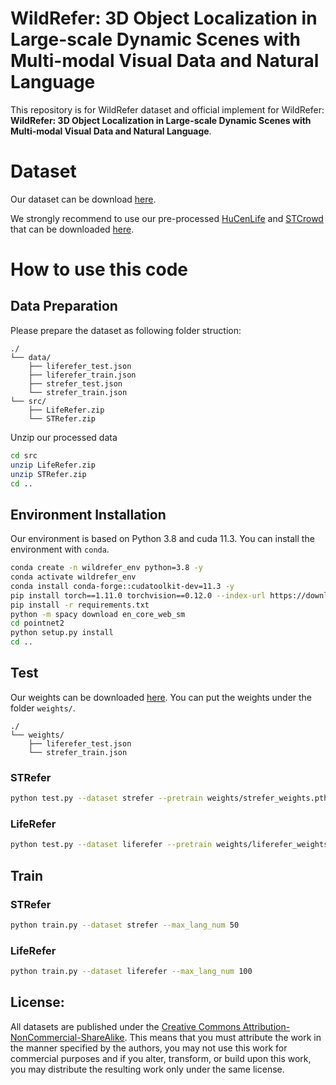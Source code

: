 # WildRefer: 3D Object Localization in Large-scale Dynamic Scenes with Multi-modal Visual Data and Natural Language
This repository is for WildRefer dataset and official implement for WildRefer: **WildRefer: 3D Object Localization in Large-scale Dynamic Scenes with Multi-modal Visual Data and Natural Language**.

# Dataset
Our dataset can be download [here](https://drive.google.com/drive/folders/1UTyHTC3ixU9ATKxdJxK-ob6SGqUpA_r1?usp=drive_link
).

We strongly recommend to use our pre-processed [HuCenLife](https://github.com/4DVLab/HuCenLife) and [STCrowd](https://github.com/4DVLab/STCrowd) that can be downloaded [here](https://drive.google.com/drive/folders/1g5OgIT3svL6TPXcusPPsigsnP_Yi1JT7?usp=drive_link).

# How to use this code
## Data Preparation
Please prepare the dataset as following folder struction:
```
./
└── data/
    ├── liferefer_test.json
    ├── liferefer_train.json
    ├── strefer_test.json        
    └── strefer_train.json    
└── src/      
    ├── LifeRefer.zip
    └── STRefer.zip
```
Unzip our processed data
```bash
cd src
unzip LifeRefer.zip
unzip STRefer.zip
cd ..
```

## Environment Installation
Our environment is based on Python 3.8 and cuda 11.3.
You can install the environment with `conda`.
```bash
conda create -n wildrefer_env python=3.8 -y
conda activate wildrefer_env
conda install conda-forge::cudatoolkit-dev=11.3 -y
pip install torch==1.11.0 torchvision==0.12.0 --index-url https://download.pytorch.org/whl/cu113
pip install -r requirements.txt
python -m spacy download en_core_web_sm
cd pointnet2
python setup.py install
cd ..
```

## Test
Our weights can be downloaded [here](https://drive.google.com/drive/folders/1SF0Uh-ZhsYFIe48iPDtNX_HDWGraAWwJ?usp=drive_link).
You can put the weights under the folder `weights/`.
```
./
└── weights/
    ├── liferefer_test.json       
    └── strefer_train.json    
```
### STRefer
```bash
python test.py --dataset strefer --pretrain weights/strefer_weights.pth --max_lang_num 50 --frame_num 2 --batch_size 36 
```

### LifeRefer
```bash
python test.py --dataset liferefer --pretrain weights/liferefer_weights.pth --frame_num 2 --batch_size 32
```

## Train
### STRefer
```bash
python train.py --dataset strefer --max_lang_num 50
```

### LifeRefer
```bash
python train.py --dataset liferefer --max_lang_num 100
```

##  License:
All datasets are published under the [Creative Commons Attribution-NonCommercial-ShareAlike](https://creativecommons.org/licenses/by-nc-sa/4.0/).
This means that you must attribute the work in the manner specified by the authors, you may not use this work for commercial purposes and if you alter, transform, or build upon this work, you may distribute the resulting work only under the same license. 